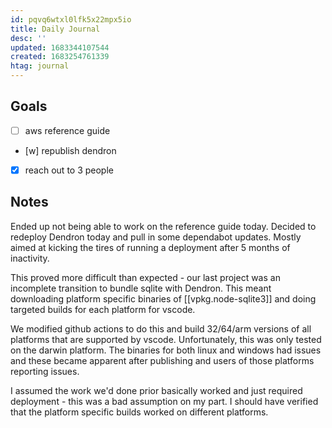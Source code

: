 ```yaml
---
id: pqvq6wtxl0lfk5x22mpx5io
title: Daily Journal
desc: ''
updated: 1683344107544
created: 1683254761339
htag: journal
---
```


## Goals
- [ ] aws reference guide
- [w] republish dendron
- [x] reach out to 3 people

## Notes

Ended up not being able to work on the reference guide today. Decided to redeploy Dendron today and pull in some dependabot updates. 
Mostly aimed at kicking the tires of running a deployment after 5 months of inactivity. 

This proved more difficult than expected - our last project was an incomplete transition to bundle sqlite with Dendron. 
This meant downloading platform specific binaries of [[vpkg.node-sqlite3]] and doing targeted builds for each platform for vscode. 

We modified github actions to do this and build 32/64/arm versions of all platforms that are supported by vscode. Unfortunately, this was only tested on the darwin platform. The binaries for both linux and windows had issues and these became apparent after publishing and users of those platforms reporting issues. 

I assumed the work we'd done prior basically worked and just required deployment - this was a bad assumption on my part. 
I should have verified that the platform specific builds worked on different platforms. 

